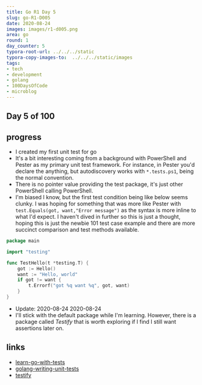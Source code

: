 ```yaml
---
title: Go R1 Day 5
slug: go-R1-D005
date: 2020-08-24
images: images/r1-d005.png
area: go
round: 1
day_counter: 5
typora-root-url: ../../../static
typora-copy-images-to:  ../../../static/images
tags:
- tech
- development
- golang
- 100DaysOfCode
- microblog
---
```


## Day 5 of 100

## progress

- I created my first unit test for go
- It's a bit interesting coming from a background with PowerShell and Pester as my primary unit test framework. For instance, in Pester you'd declare the anything, but autodiscovery works with `*.tests.ps1`, being the normal convention.
- There is no pointer value providing the test package, it's just other PowerShell calling PowerShell.
- I'm biased I know, but the first test condition being like below seems clunky. I was hoping for something that was more like Pester with `test.Equals(got, want,"Error message")` as the syntax is more inline to what I'd expect. I haven't dived in further so this is just a thought, hoping this is just the newbie 101 test case example and there are more succinct comparison and test methods available.

```go
package main

import "testing"

func TestHello(t *testing.T) {
	got := Hello()
	want := "Hello, world"
	if got != want {
		t.Errorf("got %q want %q", got, want)
	}
}

```

- Update: 2020-08-24
2020-08-24
- I'll stick with the default package while I'm learning. However, there is a package called _Testify_ that is worth exploring if I find I still want assertions later on.

## links

- [learn-go-with-tests](https://quii.gitbook.io/learn-go-with-tests/go-fundamentals/hello-world)
- [golang-writing-unit-tests](https://blog.alexellis.io/golang-writing-unit-tests)
- [testify](https://github.com/stretchr/testify)
